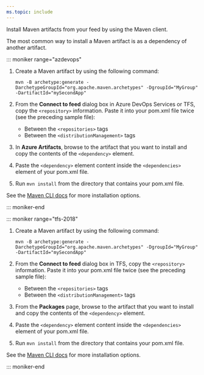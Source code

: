 ```yaml
---
ms.topic: include
---
```


Install Maven artifacts from your feed by using the Maven client.

The most common way to install a Maven artifact is as a dependency of another artifact.

::: moniker range="azdevops"

1. Create a Maven artifact by using the following command: 

   ```Command
   mvn -B archetype:generate -DarchetypeGroupId="org.apache.maven.archetypes" -DgroupId="MyGroup" -DartifactId="mySecondApp"
   ```

2. From the **Connect to feed** dialog box in Azure DevOps Services or TFS, copy the `<repository>` information. Paste it into your pom.xml file twice (see the preceding sample file):

   * Between the `<repositories>` tags
   * Between the `<distributionManagement>` tags 

3. In **Azure Artifacts**, browse to the artifact that you want to install and copy the contents of the `<dependency>` element.

4. Paste the `<dependency>` element content inside the `<dependencies>` element of your pom.xml file.

5. Run `mvn install` from the directory that contains your pom.xml file.

See the [Maven CLI docs](http://maven.apache.org/plugins/maven-install-plugin/usage.html) for more installation options.

::: moniker-end

::: moniker range="tfs-2018"

1. Create a Maven artifact by using the following command: 

   ```Command
   mvn -B archetype:generate -DarchetypeGroupId="org.apache.maven.archetypes" -DgroupId="MyGroup" -DartifactId="mySecondApp"
   ```

2. From the **Connect to feed** dialog box in TFS, copy the `<repository>` information. Paste it into your pom.xml file twice (see the preceding sample file):

   * Between the `<repositories>` tags
   * Between the `<distributionManagement>` tags 

3. From the **Packages** page, browse to the artifact that you want to install and copy the contents of the `<dependency>` element.

4. Paste the `<dependency>` element content inside the `<dependencies>` element of your pom.xml file.

5. Run `mvn install` from the directory that contains your pom.xml file.

See the [Maven CLI docs](http://maven.apache.org/plugins/maven-install-plugin/usage.html) for more installation options.

::: moniker-end
